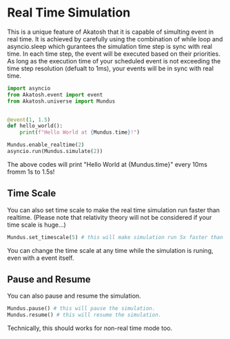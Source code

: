 # Real Time Simulation

This is a unique feature of Akatosh that it is capable of simulting event in real time. It is achieved by carefully using the combination of while loop and asyncio.sleep which gurantees the simulation time step is sync with real time. In each time step, the event will be executed based on their priorities. As long as the execution time of your scheduled event is not exceeding the time step resolution (defualt to 1ms), your events will be in sync with real time.

```py
import asyncio
from Akatosh.event import event
from Akatosh.universe import Mundus


@event(1, 1.5)
def hello_world():
    print(f"Hello World at {Mundus.time}!")

Mundus.enable_realtime(2)
asyncio.run(Mundus.simulate(2))
```

The above codes will print "Hello World at {Mundus.time}" every 10ms fromm 1s to 1.5s!

## Time Scale

You can also set time scale to make the real time simulation run faster than realtime. (Please note that relativity theory will not be considered if your time scale is huge...)

```py
Mundus.set_timescale(5) # this will make simulation run 5x faster than real time!
```

You can change the time scale at any time while the simulation is runing, even with a event itself.

## Pause and Resume

You can also pause and resume the simulation.

```py
Mundus.pause() # this will pause the simulation.
Mundus.resume() # this will resume the simulation.
```

Technically, this should works for non-real time mode too.
